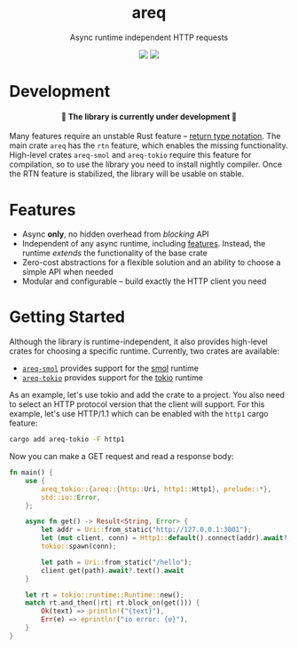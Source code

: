 <div align="center">
    <h1>areq</h1>
    <p>
        Async runtime independent HTTP requests
    </p>
    <p>
        <a href="https://crates.io/crates/areq"><img src="https://img.shields.io/crates/v/areq.svg"></img></a>
        <a href="https://docs.rs/areq"><img src="https://docs.rs/areq/badge.svg"></img></a>
    </p>
</div>

# Development

<div align="center">
    <h4>🚧 The library is currently under development 🚧</h4>
</div>

Many features require an unstable Rust feature – [return type notation](https://blog.rust-lang.org/inside-rust/2024/09/26/rtn-call-for-testing.html). The main crate `areq` has the `rtn` feature, which enables the missing functionality. High-level crates `areq-smol` and `areq-tokio` require this feature for compilation, so to use the library you need to install nightly compiler. Once the RTN feature is stabilized, the library will be usable on stable.

# Features

* Async **only**, no hidden overhead from *blocking* API
* Independent of any async runtime, including [features](https://doc.rust-lang.org/cargo/reference/features.html). Instead, the runtime *extends* the functionality of the base crate
* Zero-cost abstractions for a flexible solution and an ability to choose a simple API when needed
* Modular and configurable – build exactly the HTTP client you need

# Getting Started

Although the library is runtime-independent, it also provides high-level crates for choosing a specific runtime. Currently, two crates are available:

* [`areq-smol`](https://docs.rs/areq-smol) provides support for the [smol](https://docs.rs/smol) runtime
* [`areq-tokio`](https://docs.rs/areq-tokio) provides support for the [tokio](https://docs.rs/tokio) runtime

As an example, let's use tokio and add the crate to a project. You also need to select an HTTP protocol version that the client will support. For this example, let's use HTTP/1.1 which can be enabled with the `http1` cargo feature:

```sh
cargo add areq-tokio -F http1
```

Now you can make a GET request and read a response body:

```rust
fn main() {
    use {
        areq_tokio::{areq::{http::Uri, http1::Http1}, prelude::*},
        std::io::Error,
    };

    async fn get() -> Result<String, Error> {
        let addr = Uri::from_static("http://127.0.0.1:3001");
        let (mut client, conn) = Http1::default().connect(addr).await?;
        tokio::spawn(conn);

        let path = Uri::from_static("/hello");
        client.get(path).await?.text().await
    }

    let rt = tokio::runtime::Runtime::new();
    match rt.and_then(|rt| rt.block_on(get())) {
        Ok(text) => println!("{text}"),
        Err(e) => eprintln!("io error: {e}"),
    }
}
```
